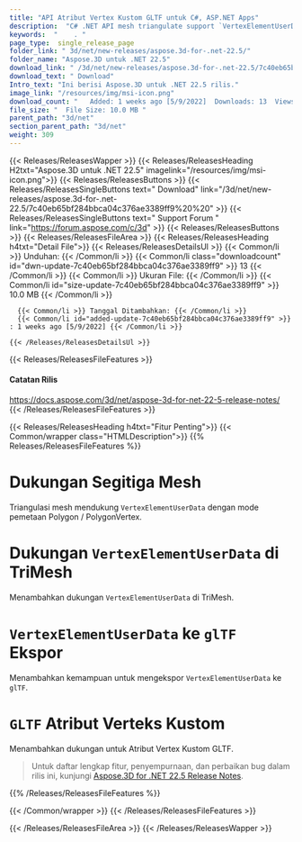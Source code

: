 ```yaml
---
title: "API Atribut Vertex Kustom GLTF untuk C#, ASP.NET Apps"
description:  "C# .NET API mesh triangulate support `VertexElementUserData` with mapping mode Polygon / PolygonVertex,  & in TriMesh, export `VertexElementUserData` to `glTF`."
keywords:  "    . "
page_type:  single_release_page
folder_link: " 3d/net/new-releases/aspose.3d-for-.net-22.5/"
folder_name: "Aspose.3D untuk .NET 22.5"
download_link: " /3d/net/new-releases/aspose.3d-for-.net-22.5/7c40eb65bf284bbca04c376ae3389ff9"
download_text: " Download"
Intro_text: "Ini berisi Aspose.3D untuk .NET 22.5 rilis."
image_link: "/resources/img/msi-icon.png"
download_count: "   Added: 1 weeks ago [5/9/2022]  Downloads: 13  Views: 14"
file_size: "  File Size: 10.0 MB "
parent_path: "3d/net"
section_parent_path: "3d/net"
weight: 309
---
```


{{< Releases/ReleasesWapper >}}
  {{< Releases/ReleasesHeading H2txt="Aspose.3D untuk .NET 22.5" imagelink="/resources/img/msi-icon.png">}}
  {{< Releases/ReleasesButtons >}}
    {{< Releases/ReleasesSingleButtons text=" Download" link="/3d/net/new-releases/aspose.3d-for-.net-22.5/7c40eb65bf284bbca04c376ae3389ff9%20%20" >}}
    {{< Releases/ReleasesSingleButtons text=" Support Forum " link="https://forum.aspose.com/c/3d" >}}
  {{< Releases/ReleasesButtons >}}
  {{< Releases/ReleasesFileArea >}}
    {{< Releases/ReleasesHeading h4txt="Detail File">}}
    {{< Releases/ReleasesDetailsUl >}}
            {{< Common/li >}} Unduhan: {{< /Common/li >}}
      {{< Common/li class="downloadcount" id="dwn-update-7c40eb65bf284bbca04c376ae3389ff9" >}} 13 {{< /Common/li >}}
      {{< Common/li >}} Ukuran File: {{< /Common/li >}}
      {{< Common/li id="size-update-7c40eb65bf284bbca04c376ae3389ff9" >}} 10.0 MB {{< /Common/li >}} 


      {{< Common/li >}} Tanggal Ditambahkan: {{< /Common/li >}}
      {{< Common/li id="added-update-7c40eb65bf284bbca04c376ae3389ff9" >}} : 1 weeks ago [5/9/2022] {{< /Common/li >}} 

    {{< /Releases/ReleasesDetailsUl >}}

  {{< Releases/ReleasesFileFeatures >}}
      <h4>Catatan Rilis</h4><div> <a href="https://docs.aspose.com/3d/net/aspose-3d-for-net-22-5-release-notes/">https://docs.aspose.com/3d/net/aspose-3d-for-net-22-5-release-notes/</a></div>
  {{< /Releases/ReleasesFileFeatures >}}

{{< Releases/ReleasesHeading h4txt="Fitur Penting">}}
{{< Common/wrapper class="HTMLDescription">}}
{{% Releases/ReleasesFileFeatures %}}

# Dukungan Segitiga Mesh

Triangulasi mesh mendukung `VertexElementUserData` dengan mode pemetaan Polygon / PolygonVertex.

# Dukungan `VertexElementUserData` di TriMesh

Menambahkan dukungan `VertexElementUserData` di TriMesh.

# `VertexElementUserData` ke `glTF` Ekspor

Menambahkan kemampuan untuk mengekspor `VertexElementUserData` ke `glTF`.

# `GLTF` Atribut Verteks Kustom

Menambahkan dukungan untuk Atribut Vertex Kustom GLTF.

> Untuk daftar lengkap fitur, penyempurnaan, dan perbaikan bug dalam rilis ini, kunjungi [Aspose.3D for .NET 22.5 Release Notes](https://docs.aspose.com/3d/net/aspose-3d-for-net-22-5-release-notes/).

{{% /Releases/ReleasesFileFeatures %}}

{{< /Common/wrapper >}}
{{< /Releases/ReleasesFileFeatures >}}

{{< /Releases/ReleasesFileArea >}}
{{< /Releases/ReleasesWapper >}}

